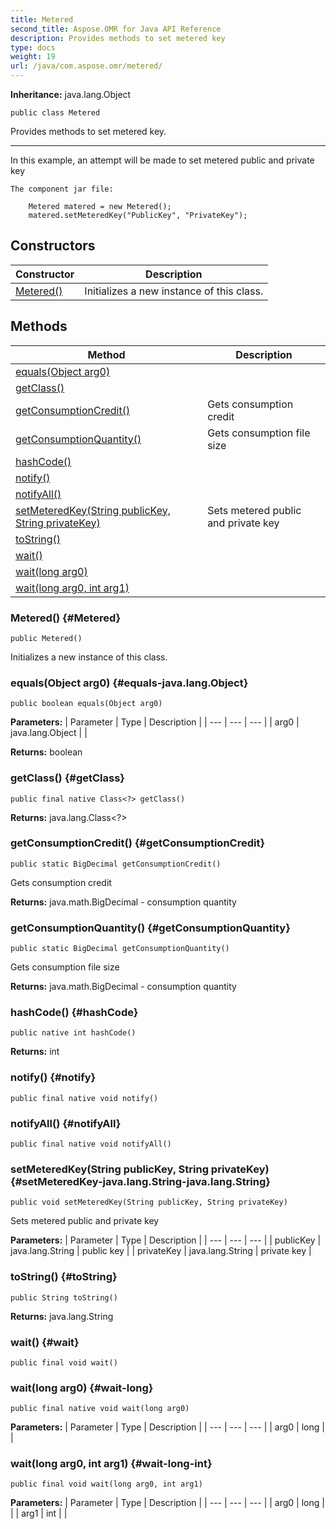 ```yaml
---
title: Metered
second_title: Aspose.OMR for Java API Reference
description: Provides methods to set metered key
type: docs
weight: 19
url: /java/com.aspose.omr/metered/
---
```


**Inheritance:**
java.lang.Object
```
public class Metered
```

Provides methods to set metered key.

--------------------

In this example, an attempt will be made to set metered public and private key

```
The component jar file:
  
 	Metered matered = new Metered();
 	matered.setMeteredKey("PublicKey", "PrivateKey");
```
## Constructors

| Constructor | Description |
| --- | --- |
| [Metered()](#Metered) | Initializes a new instance of this class. |
## Methods

| Method | Description |
| --- | --- |
| [equals(Object arg0)](#equals-java.lang.Object) |  |
| [getClass()](#getClass) |  |
| [getConsumptionCredit()](#getConsumptionCredit) | Gets consumption credit |
| [getConsumptionQuantity()](#getConsumptionQuantity) | Gets consumption file size |
| [hashCode()](#hashCode) |  |
| [notify()](#notify) |  |
| [notifyAll()](#notifyAll) |  |
| [setMeteredKey(String publicKey, String privateKey)](#setMeteredKey-java.lang.String-java.lang.String) | Sets metered public and private key |
| [toString()](#toString) |  |
| [wait()](#wait) |  |
| [wait(long arg0)](#wait-long) |  |
| [wait(long arg0, int arg1)](#wait-long-int) |  |
### Metered() {#Metered}
```
public Metered()
```


Initializes a new instance of this class.

### equals(Object arg0) {#equals-java.lang.Object}
```
public boolean equals(Object arg0)
```




**Parameters:**
| Parameter | Type | Description |
| --- | --- | --- |
| arg0 | java.lang.Object |  |

**Returns:**
boolean
### getClass() {#getClass}
```
public final native Class<?> getClass()
```




**Returns:**
java.lang.Class<?>
### getConsumptionCredit() {#getConsumptionCredit}
```
public static BigDecimal getConsumptionCredit()
```


Gets consumption credit

**Returns:**
java.math.BigDecimal - consumption quantity
### getConsumptionQuantity() {#getConsumptionQuantity}
```
public static BigDecimal getConsumptionQuantity()
```


Gets consumption file size

**Returns:**
java.math.BigDecimal - consumption quantity
### hashCode() {#hashCode}
```
public native int hashCode()
```




**Returns:**
int
### notify() {#notify}
```
public final native void notify()
```




### notifyAll() {#notifyAll}
```
public final native void notifyAll()
```




### setMeteredKey(String publicKey, String privateKey) {#setMeteredKey-java.lang.String-java.lang.String}
```
public void setMeteredKey(String publicKey, String privateKey)
```


Sets metered public and private key

**Parameters:**
| Parameter | Type | Description |
| --- | --- | --- |
| publicKey | java.lang.String | public key |
| privateKey | java.lang.String | private key |

### toString() {#toString}
```
public String toString()
```




**Returns:**
java.lang.String
### wait() {#wait}
```
public final void wait()
```




### wait(long arg0) {#wait-long}
```
public final native void wait(long arg0)
```




**Parameters:**
| Parameter | Type | Description |
| --- | --- | --- |
| arg0 | long |  |

### wait(long arg0, int arg1) {#wait-long-int}
```
public final void wait(long arg0, int arg1)
```




**Parameters:**
| Parameter | Type | Description |
| --- | --- | --- |
| arg0 | long |  |
| arg1 | int |  |

